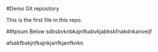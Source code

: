#Demo Git repository

This is the first  file in this repo.

##Ipsum Below
sdksbvknbkajnfkabvkjabkskfnakdnkanveijf


afsakfbakjnfkajnkjanfkjanfknkn
